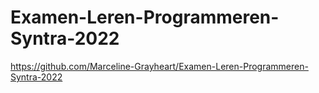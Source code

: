 # Examen-Leren-Programmeren-Syntra-2022
https://github.com/Marceline-Grayheart/Examen-Leren-Programmeren-Syntra-2022
